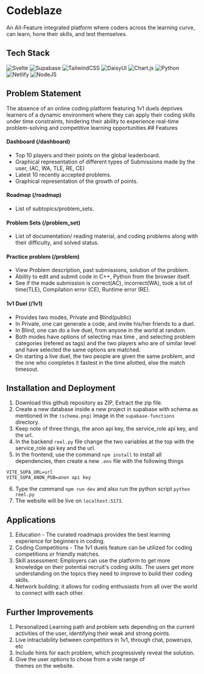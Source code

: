 
# Codeblaze
An All-Feature integrated platform where coders across the learning curve, can learn, hone their skills, and test themselves.  



## Tech Stack
![Svelte](https://img.shields.io/badge/svelte-%23f1413d.svg?style=for-the-badge&logo=svelte&logoColor=white)
![Supabase](https://img.shields.io/badge/Supabase-3ECF8E?style=for-the-badge&logo=supabase&logoColor=white)
![TailwindCSS](https://img.shields.io/badge/tailwindcss-%2338B2AC.svg?style=for-the-badge&logo=tailwind-css&logoColor=white)
![DaisyUI](https://img.shields.io/badge/daisyui-5A0EF8?style=for-the-badge&logo=daisyui&logoColor=white)
![Chart.js](https://img.shields.io/badge/chart.js-F5788D.svg?style=for-the-badge&logo=chart.js&logoColor=white)
![Python](https://img.shields.io/badge/python-3670A0?style=for-the-badge&logo=python&logoColor=ffdd54)
![Netlify](https://img.shields.io/badge/netlify-%23000000.svg?style=for-the-badge&logo=netlify&logoColor=#00C7B7)
![NodeJS](https://img.shields.io/badge/node.js-6DA55F?style=for-the-badge&logo=node.js&logoColor=white)


## Problem Statement
The absence of an online coding platform featuring 1v1 duels deprives learners of a dynamic environment where they can apply their coding skills under time constraints, hindering their ability to experience real-time problem-solving and competitive learning opportunities.## Features
#### Dashboard (/dashboard)
- Top 10 players and their points on the global leaderboard.
- Graphical representation of different types of Submissions made by the user, (AC, WA, TLE, RE, CE)
- Latest 10 recently accepted problems. 
- Graphical representation of the growth of points. 

#### Roadmap (/roadmap)
- List of subtopics/problem_sets.

#### Problem Sets (/problem_set)
- List of documentation/ reading material, and coding problems along with their difficulty, and solved status. 

#### Practice problem (/problem)
- View Problem description, past submissions, solution of the problem. 
- Ability to edit and submit code in C++, Python from the browser itself. 
- See if the made submission is correct(AC), incorrect(WA), took a lot of time(TLE), Compilation error (CE), Runtime error (RE).

#### 1v1 Duel (/1v1)
- Provides two modes, Private and Blind(public)
- In Private, one can generate a code, and invite his/her friends to a duel.
- In Blind, one can do a live duel, from anyone in the world at random. 
- Both modes have options of selecting max time , and selecting problem categories (refered as tags) and the two players who are of similar level and have selected the same options are matched. 
- On starting a live duel, the two people are given the same problem, and the one who completes it fastest in the time allotted, else the match timesout. 



## Installation and Deployment

1. Download this github repository as ZIP, Extract the zip file. 
2. Create a new database inside a new project in supabase with schema as mentioned in the `(schema.png)` image in the `supabase-functions` directory. 
3. Keep note of three things, the anon api key, the service_role api key, and the url. 
4. In the backend `reel.py` file change the two variables at the top with the service_role api key and the url.
5. In the frontend, use the command `npm install` to install all dependencies, then create a new `.env` file with the following things
```
VITE_SUPA_URL=url
VITE_SUPA_ANON_PUB=anon api key
```
6. Type the command `npm run dev` and also run the python script `python reel.py`
7. The website will be live on `localhost:5173`. 
## Applications
1. Education - The curated roadmaps provides the best learning experience for beginners in coding.
2. Coding Competitions - The 1v1 duels feature can be utilized for coding competitions or friendly matches. 
3. Skill assessment: Employers can use the platform to get more knowledge on their potential recruit's coding skills. The users get more understanding on the topics they need to improve to build their coding skills.
4. Network building: it allows for coding enthusiasts from all over the world to connect with each other.

## Further Improvements
1.	Personalized Learning path and problem sets depending on the current activities of the user, identifying their weak and strong points.
2.	Live intractability between competitors in 1v1, through chat, powerups, etc
3.	Include hints for each problem, which progressively reveal the solution.
4.	Give the user options to chose from a vide range of themes on the website.